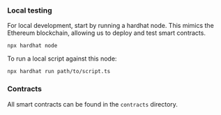 ### Local testing

For local development, start by running a hardhat node.
This mimics the Ethereum blockchain, allowing us to deploy and test smart contracts.

```
npx hardhat node
```

To run a local script against this node:

```
npx hardhat run path/to/script.ts
```

### Contracts

All smart contracts can be found in the `contracts` directory.

